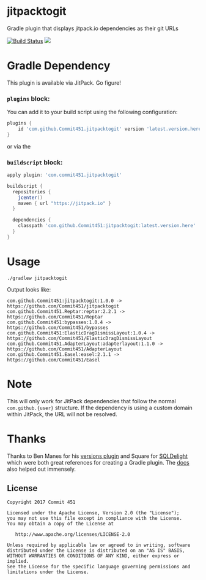 # jitpacktogit

Gradle plugin that displays jitpack.io dependencies as their git URLs

[![Build Status](https://travis-ci.org/Commit451/jitpack-to-git.svg?branch=master)](https://travis-ci.org/Commit451/jitpack-to-git) [![](https://jitpack.io/v/Commit451/jitpacktogit.svg)](https://jitpack.io/#Commit451/jitpacktogit)

# Gradle Dependency
This plugin is available via JitPack. Go figure!

### `plugins` block:
You can add it to your build script using the following configuration:
```groovy
plugins {
    id 'com.github.Commit451.jitpacktogit' version 'latest.version.here'
}
```
or via the

### `buildscript` block:
```groovy
apply plugin: 'com.commit451.jitpacktogit'

buildscript {
  repositories {
    jcenter()
    maven { url "https://jitpack.io" }
  }

  dependencies {
    classpath 'com.github.Commit451:jitpacktogit:latest.version.here'
  }
}
```

# Usage
```shell
./gradlew jitpacktogit
```

Output looks like:
```
com.github.Commit451:jitpacktogit:1.0.0 -> https://github.com/Commit451/jitpacktogit
com.github.Commit451.Reptar:reptar:2.2.1 -> https://github.com/Commit451/Reptar
com.github.Commit451:bypasses:1.0.4 -> https://github.com/Commit451/bypasses
com.github.Commit451:ElasticDragDismissLayout:1.0.4 -> https://github.com/Commit451/ElasticDragDismissLayout
com.github.Commit451.AdapterLayout:adapterlayout:1.1.0 -> https://github.com/Commit451/AdapterLayout
com.github.Commit451.Easel:easel:2.1.1 -> https://github.com/Commit451/Easel
```

# Note
This will only work for JitPack dependencies that follow the normal `com.github.{user}` structure. If the dependency is using a custom domain within JitPack, the URL will not be resolved.

# Thanks
Thanks to Ben Manes for his [versions plugin](https://github.com/ben-manes/gradle-versions-plugin) and Square for [SQLDelight](https://github.com/square/sqldelight) which were both great references for creating a Gradle plugin. The [docs](https://docs.gradle.org/current/userguide/custom_plugins.html#sec:custom_plugins_standalone_project) also helped out immensely.

License
--------

    Copyright 2017 Commit 451

    Licensed under the Apache License, Version 2.0 (the "License");
    you may not use this file except in compliance with the License.
    You may obtain a copy of the License at

       http://www.apache.org/licenses/LICENSE-2.0

    Unless required by applicable law or agreed to in writing, software
    distributed under the License is distributed on an "AS IS" BASIS,
    WITHOUT WARRANTIES OR CONDITIONS OF ANY KIND, either express or implied.
    See the License for the specific language governing permissions and
    limitations under the License.
